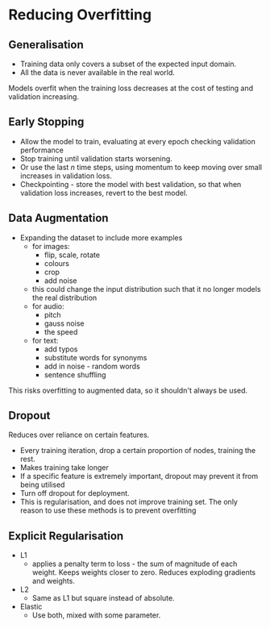 # Reducing Overfitting

## Generalisation

- Training data only covers a subset of the expected input domain.
- All the data is never available in the real world.

Models overfit when the training loss decreases at the cost of testing and validation increasing.

## Early Stopping

- Allow the model to train, evaluating at every epoch checking validation performance
- Stop training until validation starts worsening.
- Or use the last $n$ time steps, using momentum to keep moving over small increases in validation loss. 
- Checkpointing - store the model with best validation, so that when validation loss increases, revert to the best model. 

## Data Augmentation

- Expanding the dataset to include more examples
    - for images:
        - flip, scale, rotate
        - colours
        - crop
        - add noise
    - this could change the input distribution such that it no longer models the real distribution
    - for audio:
        - pitch
        - gauss noise
        - the speed
    - for text: 
        - add typos
        - substitute words for synonyms
        - add in noise - random words
        - sentence shuffling

This risks overfitting to augmented data, so it shouldn't always be used. 

## Dropout

Reduces over reliance on certain features.
- Every training iteration, drop a certain proportion of nodes, training the rest. 
- Makes training take longer
- If a specific feature is extremely important, dropout may prevent it from being utilised
- Turn off dropout for deployment.
- This is regularisation, and does not improve training set. The only reason to use these methods is to prevent overfitting

## Explicit Regularisation

- L1
    - applies a penalty term to loss - the sum of magnitude of each weight. Keeps weights closer to zero. Reduces exploding gradients and weights.
- L2
    - Same as L1 but square instead of absolute.
- Elastic
    - Use both, mixed with some parameter.
